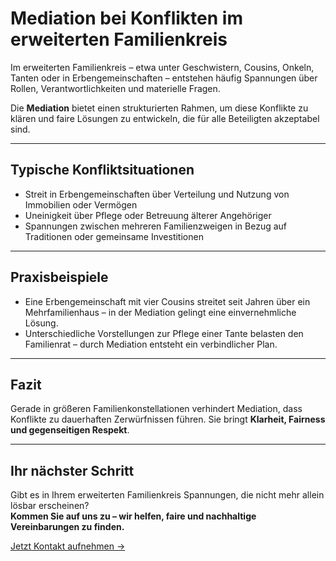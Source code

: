 # Mediation bei Konflikten im erweiterten Familienkreis

Im erweiterten Familienkreis – etwa unter Geschwistern, Cousins, Onkeln, Tanten oder in Erbengemeinschaften – entstehen häufig Spannungen über Rollen, Verantwortlichkeiten und materielle Fragen.  

Die **Mediation** bietet einen strukturierten Rahmen, um diese Konflikte zu klären und faire Lösungen zu entwickeln, die für alle Beteiligten akzeptabel sind.

---

## Typische Konfliktsituationen

- Streit in Erbengemeinschaften über Verteilung und Nutzung von Immobilien oder Vermögen  
- Uneinigkeit über Pflege oder Betreuung älterer Angehöriger  
- Spannungen zwischen mehreren Familienzweigen in Bezug auf Traditionen oder gemeinsame Investitionen  

---

## Praxisbeispiele

- Eine Erbengemeinschaft mit vier Cousins streitet seit Jahren über ein Mehrfamilienhaus – in der Mediation gelingt eine einvernehmliche Lösung.  
- Unterschiedliche Vorstellungen zur Pflege einer Tante belasten den Familienrat – durch Mediation entsteht ein verbindlicher Plan.  

---

## Fazit

Gerade in größeren Familienkonstellationen verhindert Mediation, dass Konflikte zu dauerhaften Zerwürfnissen führen. Sie bringt **Klarheit, Fairness und gegenseitigen Respekt**.  

---

## Ihr nächster Schritt

Gibt es in Ihrem erweiterten Familienkreis Spannungen, die nicht mehr allein lösbar erscheinen?  
**Kommen Sie auf uns zu – wir helfen, faire und nachhaltige Vereinbarungen zu finden.**  

[Jetzt Kontakt aufnehmen →](#)
